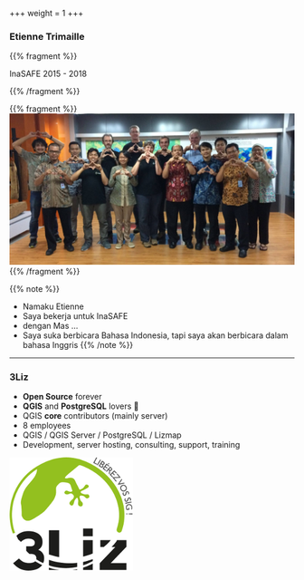 +++
weight = 1
+++

### Etienne Trimaille

{{% fragment %}}

InaSAFE 2015 - 2018

{{% /fragment %}}

{{% fragment %}}
![InaSAFE](/bnpb.jpg)
{{% /fragment %}}

{{% note %}}
- Namaku Etienne
- Saya bekerja untuk InaSAFE
- dengan Mas ...
- Saya suka berbicara Bahasa Indonesia, tapi saya akan berbicara dalam bahasa Inggris
{{% /note %}}

---

### 3Liz

* **Open Source** forever
* **QGIS** and **PostgreSQL** lovers 🐘
* QGIS **core** contributors (mainly server)
* 8 employees
* QGIS / QGIS Server / PostgreSQL / Lizmap
* Development, server hosting, consulting, support, training

![Logo 3liz](logo_3liz_small.png)

